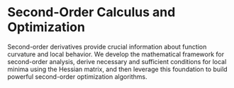 # Second-Order Calculus and Optimization

Second-order derivatives provide crucial information about function curvature and local behavior. We develop the mathematical framework for second-order analysis, derive necessary and sufficient conditions for local minima using the Hessian matrix, and then leverage this foundation to build powerful second-order optimization algorithms.

```{tableofcontents}
```